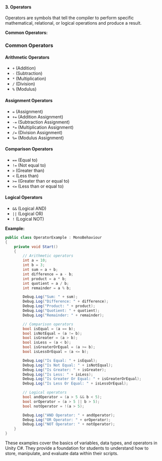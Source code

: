 
#### 3. Operators
Operators are symbols that tell the compiler to perform specific mathematical, relational, or logical operations and produce a result.

**Common Operators:**
### Common Operators

#### Arithmetic Operators
- `+` (Addition)
- `-` (Subtraction)
- `*` (Multiplication)
- `/` (Division)
- `%` (Modulus)

#### Assignment Operators
- `=` (Assignment)
- `+=` (Addition Assignment)
- `-=` (Subtraction Assignment)
- `*=` (Multiplication Assignment)
- `/=` (Division Assignment)
- `%=` (Modulus Assignment)

#### Comparison Operators
- `==` (Equal to)
- `!=` (Not equal to)
- `>` (Greater than)
- `<` (Less than)
- `>=` (Greater than or equal to)
- `<=` (Less than or equal to)

#### Logical Operators
- `&&` (Logical AND)
- `||` (Logical OR)
- `!` (Logical NOT)

**Example:**

```csharp
public class OperatorExample : MonoBehaviour
{
    private void Start()
    {
        // Arithmetic operators
        int a = 10;
        int b = 3;
        int sum = a + b;
        int difference = a - b;
        int product = a * b;
        int quotient = a / b;
        int remainder = a % b;

        Debug.Log("Sum: " + sum);
        Debug.Log("Difference: " + difference);
        Debug.Log("Product: " + product);
        Debug.Log("Quotient: " + quotient);
        Debug.Log("Remainder: " + remainder);

        // Comparison operators
        bool isEqual = (a == b);
        bool isNotEqual = (a != b);
        bool isGreater = (a > b);
        bool isLess = (a < b);
        bool isGreaterOrEqual = (a >= b);
        bool isLessOrEqual = (a <= b);

        Debug.Log("Is Equal: " + isEqual);
        Debug.Log("Is Not Equal: " + isNotEqual);
        Debug.Log("Is Greater: " + isGreater);
        Debug.Log("Is Less: " + isLess);
        Debug.Log("Is Greater Or Equal: " + isGreaterOrEqual);
        Debug.Log("Is Less Or Equal: " + isLessOrEqual);

        // Logical operators
        bool andOperator = (a > 5 && b < 5);
        bool orOperator = (a > 5 || b > 5);
        bool notOperator = !(a > 5);

        Debug.Log("AND Operator: " + andOperator);
        Debug.Log("OR Operator: " + orOperator);
        Debug.Log("NOT Operator: " + notOperator);
    }
}
```

These examples cover the basics of variables, data types, and operators in Unity C#. They provide a foundation for students to understand how to store, manipulate, and evaluate data within their scripts.
